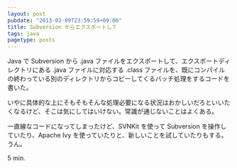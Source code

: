 ```yaml
---
layout: post
pubdate: "2013-03-09T23:59:59+09:00"
title: Subversion からエクスポートして
tags: java
pagetype: posts
---
```

Java で Subversion から .java ファイルをエクスポートして、エクスポートディレクトリにある .java ファイルに対応する .class ファイルを、既にコンパイルの終わっている別のディレクトリからコピーしてくるバッチ処理をするコードを書いた。

いやに具体的な上にそもそもそんな処理必要になる状況はおかしいだろといいたくなるけど、そこは気にしてはいけない。常識が通じないことはよくある。

一直線なコードになってしまったけど、SVNKit を使って Subversion を操作していたり、Apache Ivy を使っていたりと、新しいことを試していたりもする。うん。

5 min.
